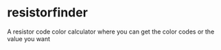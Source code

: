 # resistorfinder
A resistor code color calculator where you can get the color codes or the value you want
